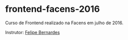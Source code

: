 # frontend-facens-2016

Curso de Frontend realizado na Facens em julho de 2016.

Instrutor: [Felipe Bernardes](https://github.com/felipebernardes)